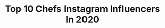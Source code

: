 ---
title: Top 10 Chefs Instagram Influencers In 2020
description: >-
  Find top chefs Instagram influencers in 2020. Most popular hashtags: #thankful #cheflife #michelin #hautecuisines.
platform: Instagram
profiles:
  - username: "thodoris_papanikolaou"
    fullname: >-
      Thodoris_Papanikolaou
    location: ""
    followers: 26135
    engagement: 947
    commentsToLikes: 0.016065
    avatar: "https://scontent-ams4-1.cdninstagram.com/v/t51.2885-19/s320x320/36488094_203062013864930_2522635649597571072_n.jpg?_nc_ht=scontent-ams4-1.cdninstagram.com&_nc_ohc=yzHGXoSz9k0AX_dhM1C&oh=7ac77df4978d68687bc5706b290850da&oe=5EB90072"
    verified: false
    hashtags: "#50bestdiscovery, #50bestrestaurants"
  - username: "pazanin.ivan"
    fullname: >-
      Ivan Pazanin
    location: ""
    followers: 43369
    engagement: 543
    commentsToLikes: 0.014910
    avatar: "https://scontent-lhr8-1.cdninstagram.com/v/t51.2885-19/s320x320/43177816_2152754858277849_4544028429405650944_n.jpg?_nc_ht=scontent-lhr8-1.cdninstagram.com&_nc_ohc=xEfpUj3rJ80AX_RJP0U&oh=8429cb2ec970f6b42ebfcacba75b2c25&oe=5EBCD836"
    verified: false
    hashtags: "#svizanjega, #croatiafulloflife, #foodporn, #cheflife"
  - username: "jskenes"
    fullname: >-
      Joshua Skenes
    location: "United States"
    followers: 116820
    engagement: 193
    commentsToLikes: 0.024165
    avatar: "https://scontent-lhr8-1.cdninstagram.com/v/t51.2885-19/s320x320/49906935_371028727027678_7340771382914973696_n.jpg?_nc_ht=scontent-lhr8-1.cdninstagram.com&_nc_ohc=ElBCbWVfb50AX8EGd07&oh=f64f9964d87ad5aa390ccd719422d0b4&oe=5EBB94B3"
    verified: true
    hashtags: "#tarpon, #jiayou"
  - username: "chefwilliambradley"
    fullname: >-
      William Bradley
    location: "United States"
    followers: 6161
    engagement: 500
    commentsToLikes: 0.042757
    avatar: "https://scontent-ams4-1.cdninstagram.com/v/t51.2885-19/s320x320/82833574_843818846055237_3732253935147155456_n.jpg?_nc_ht=scontent-ams4-1.cdninstagram.com&_nc_ohc=TUd3P8cKfrEAX9_bqNs&oh=1dc70117f551154262e84b71efe75f4a&oe=5EB68A4A"
    verified: false
    hashtags: "#craftmenship, #fridaynight, #relaischateaux60, #eatlocal"
  - username: "adamleonti"
    fullname: >-
      Adam Leonti
    location: "United States"
    followers: 5524
    engagement: 527
    commentsToLikes: 0.040141
    avatar: "https://scontent-amt2-1.cdninstagram.com/v/t51.2885-19/10729324_920488267978956_1769365866_a.jpg?_nc_ht=scontent-amt2-1.cdninstagram.com&_nc_ohc=NQuUlR5egB4AX-y7zmj&oh=b35e1de06890d1f69c4bdac810f531ff&oe=5EB933E3"
    verified: false
    hashtags: "#unionsquaregreenmarket"
  - username: "chefreneeerickson"
    fullname: >-
      Renee Erickson
    location: "United States"
    followers: 16728
    engagement: 228
    commentsToLikes: 0.026921
    avatar: "https://scontent-amt2-1.cdninstagram.com/v/t51.2885-19/10661271_1555730571317678_596013472_a.jpg?_nc_ht=scontent-amt2-1.cdninstagram.com&_nc_ohc=IUlv2tv2LpAAX9LqiD3&oh=1a7bb65fb5e3c02c691c1acc4a387559&oe=5EB1FEBA"
    verified: false
    hashtags: "#eatseacreatures, #seattlerestaurantsunited, #strongertogether, #saverestaurants"
  - username: "natalievijfhuizen"
    fullname: >-
      Natalie Vijfhuizen 🌞
    location: "Netherlands"
    followers: 24047
    engagement: 983
    commentsToLikes: 0.082051
    avatar: "https://scontent-atl3-1.cdninstagram.com/v/t51.2885-19/s320x320/90990905_1444239289088513_2643838192171614208_n.jpg?_nc_ht=scontent-atl3-1.cdninstagram.com&_nc_ohc=MIpdKMlA9WAAX-h5yOh&oh=6c7f5f64d2e49eb5fe92df2b8824631e&oe=5EB91928"
    verified: false
    hashtags: "#nataliead, #nevernoteating, #favouritesmix, #houvanjou"
  - username: "feodor_kiselev"
    fullname: >-
      Feodor Kiselev
    location: "Japan"
    followers: 26958
    engagement: 2353
    commentsToLikes: 0.056554
    avatar: "https://scontent-amt2-1.cdninstagram.com/v/t51.2885-19/s320x320/52341756_649382912178266_8841872945472077824_n.jpg?_nc_ht=scontent-amt2-1.cdninstagram.com&_nc_ohc=lRcjwxolKlMAX9FIndJ&oh=3986dadb1f821f0cc0fba3b48c9bac88&oe=5EB85487"
    verified: false
    hashtags: "#kawaiiaesthetic, #harajukufashion, #alternativestyle, #harajukustyle"
  - username: "cheffati"
    fullname: >-
      Fatima Ali
    location: "United States"
    followers: 162716
    engagement: 2341
    commentsToLikes: 0.040380
    avatar: "https://scontent-ams4-1.cdninstagram.com/v/t51.2885-19/10731941_299390636925120_351281262_a.jpg?_nc_ht=scontent-ams4-1.cdninstagram.com&_nc_ohc=Rc6_H6ytScUAX8NThqg&oh=ddee15986055b2e089a732dffcc8deed&oe=5EB9AC20"
    verified: true
    hashtags: "#tonewbeginnings, #herestoanewchapter, #abbashome, #carpets"
  - username: "good_vibes_janelle_"
    fullname: >-
      Janelle🥀
    location: "United States"
    followers: 4271
    engagement: 2233
    commentsToLikes: 0.105859
    avatar: "https://scontent-lhr8-1.cdninstagram.com/v/t51.2885-19/s320x320/90473937_2553280751586165_3892621386845257728_n.jpg?_nc_ht=scontent-lhr8-1.cdninstagram.com&_nc_ohc=1JnGFW0nwOIAX8SwLqA&oh=2e3bc6085186028e540ae469c66e8666&oe=5EBB0508"
    verified: false
    hashtags: "#blessed, #okurrr, #halloween, #fashionshow"
---